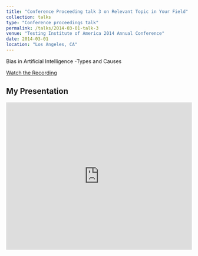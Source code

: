```yaml
---
title: "Conference Proceeding talk 3 on Relevant Topic in Your Field"
collection: talks
type: "Conference proceedings talk"
permalink: /talks/2014-03-01-talk-3
venue: "Testing Institute of America 2014 Annual Conference"
date: 2014-03-01
location: "Los Angeles, CA"
---
```


Bias in Artificial Intelligence -Types and Causes


[Watch the Recording](https://youtu.be/E792uhiG--A)


## My Presentation

<iframe src="https://docs.google.com/presentation/d/e/2PACX-1vTDUKKwm3TADUVT3UQR3anRVGC8ezXdJjcpFVaHDL1lU9wUkeX34V3qYE5YZfbDCcO3WZR0AtGkrwM1/embed?start=false&loop=false&delayms=3000" frameborder="0" width="100%" height="400px" allowfullscreen="true" mozallowfullscreen="true" webkitallowfullscreen="true"></iframe>